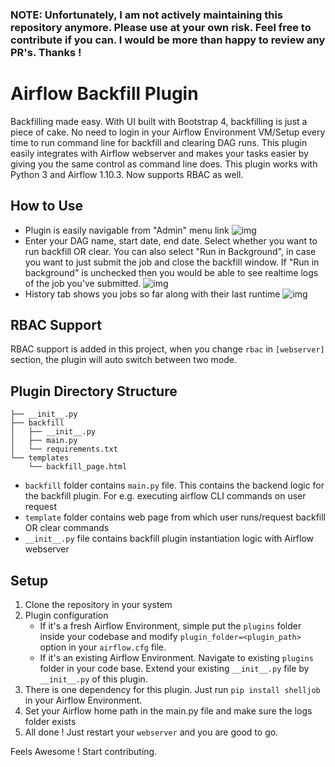 ### NOTE: Unfortunately, I am not actively maintaining this repository anymore. Please use at your own risk. Feel free to contribute if you can. I would be more than happy to review any PR's. Thanks !
# Airflow Backfill Plugin
Backfilling made easy. With UI built with Bootstrap 4, backfilling is just a piece of cake. No need to login in your Airflow Environment VM/Setup every time to run command line for backfill and clearing DAG runs. This plugin easily integrates with Airflow webserver and makes your tasks easier by giving you the same control as command line does. This plugin works with Python 3 and Airflow 1.10.3. Now supports RBAC as well.

## How to Use 
- Plugin is easily navigable from "Admin" menu link
![img](images/admin.png)
- Enter your DAG name, start date, end date. Select whether you want to run backfill OR clear. You can also select "Run in Background", in case you want to just submit the job and close the backfill window. If "Run in background" is unchecked then you would be able to see realtime logs of the job you've submitted.
![img](images/admin_backfill_ui.png)
- History tab shows you jobs so far along with their last runtime ![img](images/admin_backfill_history.png)

## RBAC Support

RBAC support is added in this project, when you change `rbac` in `[webserver]` section, the plugin will auto switch between two mode.

## Plugin Directory Structure
```
├── __init__.py
├── backfill
│   ├── __init__.py
│   ├── main.py
│   └── requirements.txt
└── templates
    └── backfill_page.html
```
- `backfill` folder contains `main.py` file. This contains the backend logic for the backfill plugin. For e.g. executing airflow CLI commands on user request
- `template` folder contains web page from which user runs/request backfill OR clear commands
- `__init__.py` file contains backfill plugin instantiation logic with Airflow webserver 

## Setup
1. Clone the repository in your system
2. Plugin configuration
    - If it's a fresh Airflow Environment, simple put the `plugins` folder inside your codebase and modify  `plugin_folder=<plugin_path>` option in your `airflow.cfg` file. 
    - If it's an existing Airflow Environment. Navigate to existing `plugins` folder in your code base. Extend your existing `__init__.py`  file by `__init__.py` of this plugin.
3. There is one dependency for this plugin. Just run `pip install shelljob` in your Airflow Environment.
4. Set your Airflow home path in the main.py file and make sure the logs folder exists 
5. All done ! Just restart your `webserver` and you are good to go.

Feels Awesome ! Start contributing.
